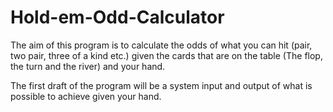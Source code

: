 # Hold-em-Odd-Calculator
The aim of this program is to calculate the odds of what you can hit (pair, two pair, three of a kind etc.) given the cards that are on the table (The flop, the turn and the river) and your hand. 

The first draft of the program will be a system input and output of what is possible to achieve given your hand. 
